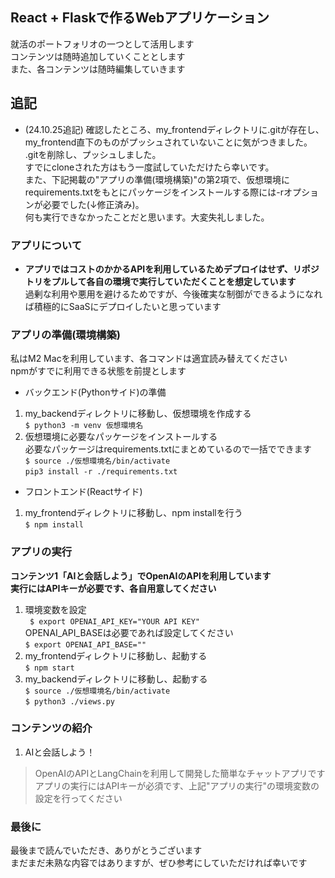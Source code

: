 ## React + Flaskで作るWebアプリケーション  　
就活のポートフォリオの一つとして活用します  
コンテンツは随時追加していくこととします  
また、各コンテンツは随時編集していきます  

## **追記**  
- (24.10.25追記) 確認したところ、my_frontendディレクトリに.gitが存在し、my_frontend直下のものがプッシュされていないことに気がつきました。  
.gitを削除し、プッシュしました。  
すでにcloneされた方はもう一度試していただけたら幸いです。  
また、下記掲載の"アプリの準備(環境構築)"の第2項で、仮想環境にrequirements.txtをもとにパッケージをインストールする際には-rオプションが必要でした(↓修正済み)。  
何も実行できなかったことだと思います。大変失礼しました。  

### アプリについて  
- **アプリではコストのかかるAPIを利用しているためデプロイはせず、リポジトリをプルして各自の環境で実行していただくことを想定しています**  
過剰な利用や悪用を避けるためですが、今後確実な制御ができるようになれば積極的にSaaSにデプロイしたいと思っています  

### アプリの準備(環境構築)  
私はM2 Macを利用しています、各コマンドは適宜読み替えてください  
npmがすでに利用できる状態を前提とします  

- バックエンド(Pythonサイド)の準備  
1. my_backendディレクトリに移動し、仮想環境を作成する  
```$ python3 -m venv 仮想環境名```  
2. 仮想環境に必要なパッケージをインストールする  
必要なパッケージはrequirements.txtにまとめているので一括でできます  
```$ source ./仮想環境名/bin/activate```  
```pip3 install -r ./requirements.txt```  

- フロントエンド(Reactサイド)  
1. my_frontendディレクトリに移動し、npm installを行う  
```$ npm install```  

### アプリの実行  
**コンテンツ1「AIと会話しよう」でOpenAIのAPIを利用しています**  
**実行にはAPIキーが必要です、各自用意してください**  
1. 環境変数を設定  
``` $ export OPENAI_API_KEY="YOUR API KEY"```  
OPENAI_API_BASEは必要であれば設定してください  
```$ export OPENAI_API_BASE=""```  
2. my_frontendディレクトリに移動し、起動する  
```$ npm start```  
3. my_backendディレクトリに移動し、起動する  
```$ source ./仮想環境名/bin/activate```  
```$ python3 ./views.py```  

### コンテンツの紹介
1. AIと会話しよう！
> OpenAIのAPIとLangChainを利用して開発した簡単なチャットアプリです  
> アプリの実行にはAPIキーが必須です、上記"アプリの実行"の環境変数の設定を行ってください  

### 最後に  
最後まで読んでいただき、ありがとうございます  
まだまだ未熟な内容ではありますが、ぜひ参考にしていただければ幸いです  